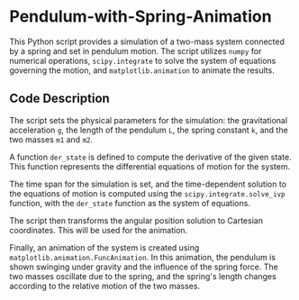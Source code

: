# Pendulum-with-Spring-Animation

This Python script provides a simulation of a two-mass system connected by a spring and set in pendulum motion. The script utilizes `numpy` for numerical operations, `scipy.integrate` to solve the system of equations governing the motion, and `matplotlib.animation` to animate the results.

## Code Description

The script sets the physical parameters for the simulation: the gravitational acceleration `g`, the length of the pendulum `L`, the spring constant `k`, and the two masses `m1` and `m2`. 

A function `der_state` is defined to compute the derivative of the given state. This function represents the differential equations of motion for the system. 

The time span for the simulation is set, and the time-dependent solution to the equations of motion is computed using the `scipy.integrate.solve_ivp` function, with the `der_state` function as the system of equations. 

The script then transforms the angular position solution to Cartesian coordinates. This will be used for the animation.

Finally, an animation of the system is created using `matplotlib.animation.FuncAnimation`. In this animation, the pendulum is shown swinging under gravity and the influence of the spring force. The two masses oscillate due to the spring, and the spring's length changes according to the relative motion of the two masses.

